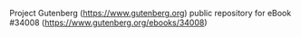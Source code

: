 Project Gutenberg (https://www.gutenberg.org) public repository for eBook #34008 (https://www.gutenberg.org/ebooks/34008)
